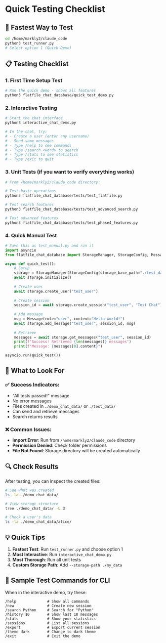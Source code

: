 # Quick Testing Checklist

## 🚀 Fastest Way to Test

```bash
cd /home/markly2/claude_code
python3 test_runner.py
# Select option 1 (Quick Demo)
```

## 📋 Testing Checklist

### 1. First Time Setup Test
```bash
# Run the quick demo - shows all features
python3 flatfile_chat_database/quick_test_demo.py
```

### 2. Interactive Testing
```bash
# Start the chat interface
python3 interactive_chat_demo.py

# In the chat, try:
# - Create a user (enter any username)
# - Send some messages
# - Type /help to see commands
# - Type /search <word> to search
# - Type /stats to see statistics
# - Type /exit to quit
```

### 3. Unit Tests (if you want to verify everything works)
```bash
# From /home/markly2/claude_code directory:

# Test basic operations
python3 flatfile_chat_database/tests/test_flatfile.py

# Test search features  
python3 flatfile_chat_database/tests/test_advanced_search.py

# Test advanced features
python3 flatfile_chat_database/tests/test_phase4_features.py
```

### 4. Quick Manual Test
```python
# Save this as test_manual.py and run it
import asyncio
from flatfile_chat_database import StorageManager, StorageConfig, Message

async def quick_test():
    # Setup
    storage = StorageManager(StorageConfig(storage_base_path="./test_data"))
    await storage.initialize()
    
    # Create user
    await storage.create_user("test_user")
    
    # Create session
    session_id = await storage.create_session("test_user", "Test Chat")
    
    # Add message
    msg = Message(role="user", content="Hello world!")
    await storage.add_message("test_user", session_id, msg)
    
    # Retrieve
    messages = await storage.get_messages("test_user", session_id)
    print(f"Success! Retrieved {len(messages)} messages")
    print(f"Message: {messages[0].content}")

asyncio.run(quick_test())
```

## 🎯 What to Look For

### ✅ Success Indicators:
- "All tests passed!" message
- No error messages
- Files created in `./demo_chat_data/` or `./test_data/`
- Can send and retrieve messages
- Search returns results

### ❌ Common Issues:
- **Import Error**: Run from `/home/markly2/claude_code` directory
- **Permission Denied**: Check folder permissions
- **File Not Found**: Storage directory will be created automatically

## 🔍 Check Results

After testing, you can inspect the created files:
```bash
# See what was created
ls -la ./demo_chat_data/

# View storage structure
tree ./demo_chat_data/ -L 3

# Check a user's data
ls -la ./demo_chat_data/alice/
```

## 💡 Quick Tips

1. **Fastest Test**: Run `test_runner.py` and choose option 1
2. **Most Interactive**: Run `interactive_chat_demo.py`  
3. **Most Thorough**: Run all unit tests
4. **Custom Storage Path**: Add `--storage-path ./my_data`

## 📝 Sample Test Commands for CLI

When in the interactive demo, try these:
```
/help              # Show all commands
/new               # Create new session  
/search Python     # Search for "Python"
/history 10        # Show last 10 messages
/stats             # Show your statistics
/sessions          # List all sessions
/export            # Export current session
/theme dark        # Change to dark theme
/exit              # Exit the demo
```